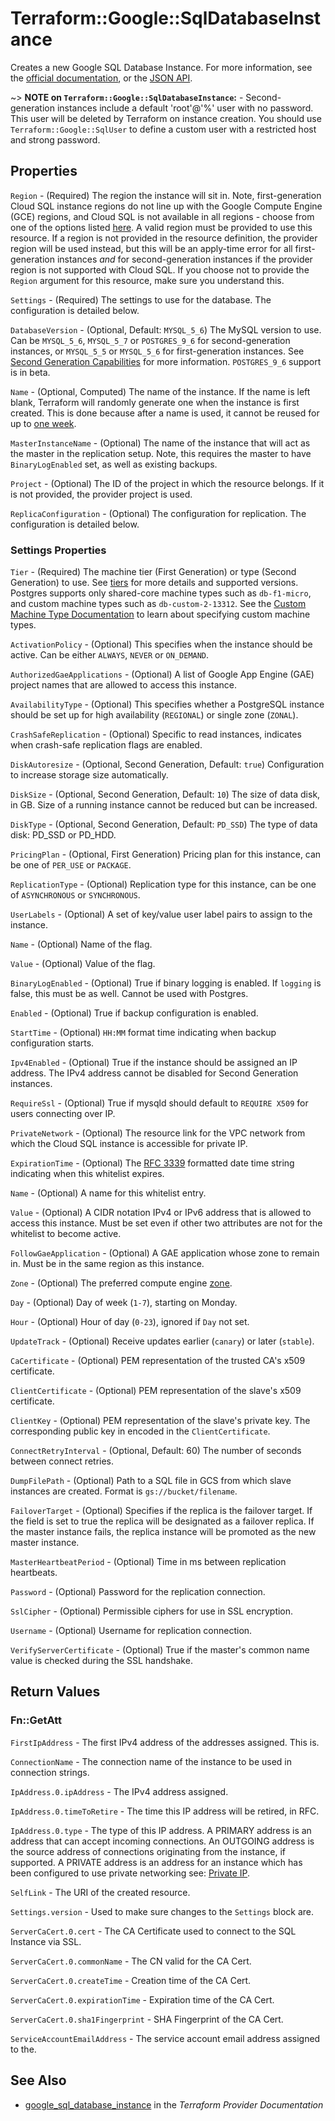 # Terraform::Google::SqlDatabaseInstance

Creates a new Google SQL Database Instance. For more information, see the [official documentation](https://cloud.google.com/sql/),
or the [JSON API](https://cloud.google.com/sql/docs/admin-api/v1beta4/instances).

~> **NOTE on `Terraform::Google::SqlDatabaseInstance`:** - Second-generation instances include a
default 'root'@'%' user with no password. This user will be deleted by Terraform on
instance creation. You should use `Terraform::Google::SqlUser` to define a custom user with
a restricted host and strong password.

## Properties

`Region` - (Required) The region the instance will sit in. Note, first-generation Cloud SQL instance regions do not line up with the Google Compute Engine (GCE) regions, and Cloud SQL is not available in all regions - choose from one of the options listed [here](https://cloud.google.com/sql/docs/mysql/instance-locations). A valid region must be provided to use this resource. If a region is not provided in the resource definition, the provider region will be used instead, but this will be an apply-time error for all first-generation instances *and* for second-generation instances if the provider region is not supported with Cloud SQL. If you choose not to provide the `Region` argument for this resource, make sure you understand this.

`Settings` - (Required) The settings to use for the database. The configuration is detailed below.

`DatabaseVersion` - (Optional, Default: `MYSQL_5_6`) The MySQL version to use. Can be `MYSQL_5_6`, `MYSQL_5_7` or `POSTGRES_9_6` for second-generation instances, or `MYSQL_5_5` or `MYSQL_5_6` for first-generation instances. See [Second Generation Capabilities](https://cloud.google.com/sql/docs/1st-2nd-gen-differences) for more information. `POSTGRES_9_6` support is in beta.

`Name` - (Optional, Computed) The name of the instance. If the name is left blank, Terraform will randomly generate one when the instance is first created. This is done because after a name is used, it cannot be reused for up to [one week](https://cloud.google.com/sql/docs/delete-instance).

`MasterInstanceName` - (Optional) The name of the instance that will act as the master in the replication setup. Note, this requires the master to have `BinaryLogEnabled` set, as well as existing backups.

`Project` - (Optional) The ID of the project in which the resource belongs. If it is not provided, the provider project is used.

`ReplicaConfiguration` - (Optional) The configuration for replication. The configuration is detailed below.

### Settings Properties

`Tier` - (Required) The machine tier (First Generation) or type (Second Generation) to use. See [tiers](https://cloud.google.com/sql/docs/admin-api/v1beta4/tiers) for more details and supported versions. Postgres supports only shared-core machine types such as `db-f1-micro`, and custom machine types such as `db-custom-2-13312`. See the [Custom Machine Type Documentation](https://cloud.google.com/compute/docs/instances/creating-instance-with-custom-machine-type#create) to learn about specifying custom machine types.

`ActivationPolicy` - (Optional) This specifies when the instance should be active. Can be either `ALWAYS`, `NEVER` or `ON_DEMAND`.

`AuthorizedGaeApplications` - (Optional) A list of Google App Engine (GAE) project names that are allowed to access this instance.

`AvailabilityType` - (Optional) This specifies whether a PostgreSQL instance should be set up for high availability (`REGIONAL`) or single zone (`ZONAL`).

`CrashSafeReplication` - (Optional) Specific to read instances, indicates when crash-safe replication flags are enabled.

`DiskAutoresize` - (Optional, Second Generation, Default: `true`) Configuration to increase storage size automatically.

`DiskSize` - (Optional, Second Generation, Default: `10`) The size of data disk, in GB. Size of a running instance cannot be reduced but can be increased.

`DiskType` - (Optional, Second Generation, Default: `PD_SSD`) The type of data disk: PD_SSD or PD_HDD.

`PricingPlan` - (Optional, First Generation) Pricing plan for this instance, can be one of `PER_USE` or `PACKAGE`.

`ReplicationType` - (Optional) Replication type for this instance, can be one of `ASYNCHRONOUS` or `SYNCHRONOUS`.

`UserLabels` - (Optional) A set of key/value user label pairs to assign to the instance.

`Name` - (Optional) Name of the flag.

`Value` - (Optional) Value of the flag.

`BinaryLogEnabled` - (Optional) True if binary logging is enabled. If `logging` is false, this must be as well. Cannot be used with Postgres.

`Enabled` - (Optional) True if backup configuration is enabled.

`StartTime` - (Optional) `HH:MM` format time indicating when backup configuration starts.

`Ipv4Enabled` - (Optional) True if the instance should be assigned an IP address. The IPv4 address cannot be disabled for Second Generation instances.

`RequireSsl` - (Optional) True if mysqld should default to `REQUIRE X509` for users connecting over IP.

`PrivateNetwork` - (Optional) The resource link for the VPC network from which the Cloud SQL instance is accessible for private IP.

`ExpirationTime` - (Optional) The [RFC 3339](https://tools.ietf.org/html/rfc3339) formatted date time string indicating when this whitelist expires.

`Name` - (Optional) A name for this whitelist entry.

`Value` - (Optional) A CIDR notation IPv4 or IPv6 address that is allowed to access this instance. Must be set even if other two attributes are not for the whitelist to become active.

`FollowGaeApplication` - (Optional) A GAE application whose zone to remain in. Must be in the same region as this instance.

`Zone` - (Optional) The preferred compute engine [zone](https://cloud.google.com/compute/docs/zones?hl=en).

`Day` - (Optional) Day of week (`1-7`), starting on Monday.

`Hour` - (Optional) Hour of day (`0-23`), ignored if `Day` not set.

`UpdateTrack` - (Optional) Receive updates earlier (`canary`) or later (`stable`).

`CaCertificate` - (Optional) PEM representation of the trusted CA's x509 certificate.

`ClientCertificate` - (Optional) PEM representation of the slave's x509 certificate.

`ClientKey` - (Optional) PEM representation of the slave's private key. The corresponding public key in encoded in the `ClientCertificate`.

`ConnectRetryInterval` - (Optional, Default: 60) The number of seconds between connect retries.

`DumpFilePath` - (Optional) Path to a SQL file in GCS from which slave instances are created. Format is `gs://bucket/filename`.

`FailoverTarget` - (Optional) Specifies if the replica is the failover target. If the field is set to true the replica will be designated as a failover replica. If the master instance fails, the replica instance will be promoted as the new master instance.

`MasterHeartbeatPeriod` - (Optional) Time in ms between replication heartbeats.

`Password` - (Optional) Password for the replication connection.

`SslCipher` - (Optional) Permissible ciphers for use in SSL encryption.

`Username` - (Optional) Username for replication connection.

`VerifyServerCertificate` - (Optional) True if the master's common name value is checked during the SSL handshake.


## Return Values

### Fn::GetAtt

`FirstIpAddress` - The first IPv4 address of the addresses assigned. This is.

`ConnectionName` - The connection name of the instance to be used in connection strings.

`IpAddress.0.ipAddress` - The IPv4 address assigned.

`IpAddress.0.timeToRetire` - The time this IP address will be retired, in RFC.

`IpAddress.0.type` - The type of this IP address. A PRIMARY address is an address that can accept incoming connections. An OUTGOING address is the source address of connections originating from the instance, if supported. A PRIVATE address is an address for an instance which has been configured to use private networking see: [Private IP](https://cloud.google.com/sql/docs/mysql/private-ip).

`SelfLink` - The URI of the created resource.

`Settings.version` - Used to make sure changes to the `Settings` block are.

`ServerCaCert.0.cert` - The CA Certificate used to connect to the SQL Instance via SSL.

`ServerCaCert.0.commonName` - The CN valid for the CA Cert.

`ServerCaCert.0.createTime` - Creation time of the CA Cert.

`ServerCaCert.0.expirationTime` - Expiration time of the CA Cert.

`ServerCaCert.0.sha1Fingerprint` - SHA Fingerprint of the CA Cert.

`ServiceAccountEmailAddress` - The service account email address assigned to the.

## See Also

* [google_sql_database_instance](https://www.terraform.io/docs/providers/google/r/sql_database_instance.html) in the _Terraform Provider Documentation_